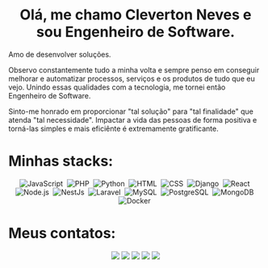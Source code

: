 <div align="center">
<h1> Olá, me chamo Cleverton Neves e sou Engenheiro de Software. </h1> 
</div>

<p>
 Amo de desenvolver soluções.
 
 Observo constantemente tudo a minha volta e sempre penso em conseguir melhorar e automatizar processos, serviços e os produtos de tudo que eu vejo.
 Unindo essas qualidades com a tecnologia, me tornei então Engenheiro de Software.
 
 Sinto-me honrado em proporcionar "tal solução" para "tal finalidade" que atenda "tal necessidade". Impactar a vida das pessoas de forma positiva e torná-las simples e mais eficiênte é extremamente gratificante.
</p>

<h1> Minhas stacks: </h1> 
 
<div align="center">

![JavaScript](https://img.shields.io/badge/-JavaScript-1e272e?style=for-the-badge&logo=javascript)&nbsp;
![PHP](https://img.shields.io/badge/-PHP-1e272e?style=for-the-badge&logo=php)&nbsp;
![Python](https://img.shields.io/badge/-Python-1e272e?style=for-the-badge&logo=python)&nbsp; 
![HTML](https://img.shields.io/badge/-HTML-1e272e?style=for-the-badge&logo=HTML5)&nbsp;
![CSS](https://img.shields.io/badge/-CSS-1e272e?style=for-the-badge&logo=CSS3&logoColor=1572B6)&nbsp;
![Django](https://img.shields.io/badge/-Django-1e272e?style=for-the-badge&logo=django)&nbsp; 
![React](https://img.shields.io/badge/-React-1e272e?style=for-the-badge&logo=react)&nbsp;
![Node.js](https://img.shields.io/badge/-Node.js-1e272e?style=for-the-badge&logo=node.js)&nbsp;
![NestJs](https://img.shields.io/badge/-NESTJS-1e272e?style=for-the-badge&logo=nestjs&logoColor=E0234E)&nbsp; 
![Laravel](https://img.shields.io/badge/-Laravel-1e272e?style=for-the-badge&logo=laravel)&nbsp;
![MySQL](https://img.shields.io/badge/-MySQL-1e272e?style=for-the-badge&logo=mysql)&nbsp;
![PostgreSQL](https://img.shields.io/badge/-PostgreSQL-1e272e?style=for-the-badge&logo=postgresql)&nbsp;
![MongoDB](https://img.shields.io/badge/-MongoDB-1e272e?style=for-the-badge&logo=mongodb)&nbsp;
![Docker](https://img.shields.io/badge/-Docker-1e272e?style=for-the-badge&logo=docker)&nbsp;

<!--
![Vue](https://img.shields.io/badge/-Vuejs-1e272e?style=for-the-badge&logo=vue.js)&nbsp;
![Git](https://img.shields.io/badge/-Git-1e272e?style=for-the-badge&logo=git)&nbsp;
![GitHub](https://img.shields.io/badge/-GitHub-1e272e?style=for-the-badge&logo=github)&nbsp;
![GitLab](https://img.shields.io/badge/-GitLab-1e272e?style=for-the-badge&logo=gitlab)&nbsp;
![Windows](https://img.shields.io/badge/-Windows-1e272e?style=for-the-badge&logoColor=0078D6&logo=windows)&nbsp;
![Linux](https://img.shields.io/badge/-Linux-1e272e?style=for-the-badge&logo=linux)&nbsp;
![NEXTJS](https://img.shields.io/badge/-NEXTJS-1e272e?style=for-the-badge&logo=next.js)&nbsp;
![AWS](https://img.shields.io/badge/-AWS-1e272e?style=for-the-badge&logo=amazonaws)&nbsp; 
![Visual Studio Code](https://img.shields.io/badge/-Visual%20Studio%20Code-1e272e?style=for-the-badge&logo=visual-studio-code&logoColor=007ACC)&nbsp;
![Jenkins](https://img.shields.io/badge/-Jenkins-1e272e?style=for-the-badge&logo=jenkins)&nbsp; 
![Ansible](https://img.shields.io/badge/-Ansible-1e272e?style=for-the-badge&logo=ansible)&nbsp; 
![Terraform](https://img.shields.io/badge/-Terraform-1e272e?style=for-the-badge&logo=terraform&logoColor=7B42BC)&nbsp; 
![AzureDevops](https://img.shields.io/badge/-AzureDevops-1e272e?style=for-the-badge&logo=azuredevops)&nbsp; 
-->

</div>

<h1> Meus contatos: </h1> 

<div align="center">
 
 <a href="#" target="_blank"><img src="https://img.shields.io/badge/Email-000000?style=for-the-badge&logo=gmail&logoColor=2EFFAB" /></a>
 <a href="https://br.linkedin.com/in/cleverton-neves" target="_blank"><img src="https://img.shields.io/badge/LinkedIn-000000?style=for-the-badge&logo=linkedin&logoColor=2EFFAB" /></a>
 <a href="https://www.twitter.com/cleverbneves" target="_blank"><img src="https://img.shields.io/badge/Twitter-000000?style=for-the-badge&logo=X&logoColor=2EFFAB" /></a>
 <a href="https://gitlab.com/clevernvs" target="_blank"><img src="https://img.shields.io/badge/GitLab-000000?style=for-the-badge&logo=gitlab&logoColor=2EFFAB" /></a>
 <a href="https://github.com/clevernvs" target="_blank"><img src="https://img.shields.io/badge/GitHub-000000?style=for-the-badge&logo=github&logoColor=2EFFAB" /></a> 
 
</div>



